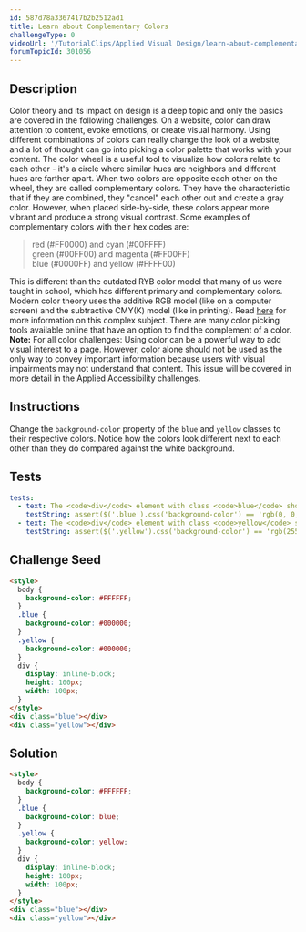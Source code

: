 ```yaml
---
id: 587d78a3367417b2b2512ad1
title: Learn about Complementary Colors
challengeType: 0
videoUrl: '/TutorialClips/Applied Visual Design/learn-about-complementary-colors.webm'
forumTopicId: 301056
---
```


## Description
<section id='description'>
Color theory and its impact on design is a deep topic and only the basics are covered in the following challenges. On a website, color can draw attention to content, evoke emotions, or create visual harmony. Using different combinations of colors can really change the look of a website, and a lot of thought can go into picking a color palette that works with your content.
The color wheel is a useful tool to visualize how colors relate to each other - it's a circle where similar hues are neighbors and different hues are farther apart. When two colors are opposite each other on the wheel, they are called complementary colors. They have the characteristic that if they are combined, they "cancel" each other out and create a gray color. However, when placed side-by-side, these colors appear more vibrant and produce a strong visual contrast.
Some examples of complementary colors with their hex codes are:
<blockquote>red (#FF0000) and cyan (#00FFFF)<br>green (#00FF00) and magenta (#FF00FF)<br>blue (#0000FF) and yellow (#FFFF00)</blockquote>
This is different than the outdated RYB color model that many of us were taught in school, which has different primary and complementary colors. Modern color theory uses the additive RGB model (like on a computer screen) and the subtractive CMY(K) model (like in printing). Read <a href='https://en.wikipedia.org/wiki/Color_model' target='_blank'>here</a> for more information on this complex subject.
There are many color picking tools available online that have an option to find the complement of a color.
<strong>Note:</strong> For all color challenges: Using color can be a powerful way to add visual interest to a page. However, color alone should not be used as the only way to convey important information because users with visual impairments may not understand that content. This issue will be covered in more detail in the Applied Accessibility challenges.
</section>

## Instructions
<section id='instructions'>
Change the <code>background-color</code> property of the <code>blue</code> and <code>yellow</code> classes to their respective colors. Notice how the colors look different next to each other than they do compared against the white background.
</section>

## Tests
<section id='tests'>

```yml
tests:
  - text: The <code>div</code> element with class <code>blue</code> should have a <code>background-color</code> of blue.
    testString: assert($('.blue').css('background-color') == 'rgb(0, 0, 255)');
  - text: The <code>div</code> element with class <code>yellow</code> should have a <code>background-color</code> of yellow.
    testString: assert($('.yellow').css('background-color') == 'rgb(255, 255, 0)');

```

</section>

## Challenge Seed
<section id='challengeSeed'>

<div id='html-seed'>

```html
<style>
  body {
    background-color: #FFFFFF;
  }
  .blue {
    background-color: #000000;
  }
  .yellow {
    background-color: #000000;
  }
  div {
    display: inline-block;
    height: 100px;
    width: 100px;
  }
</style>
<div class="blue"></div>
<div class="yellow"></div>
```

</div>



</section>

## Solution
<section id='solution'>

```html
<style>
  body {
    background-color: #FFFFFF;
  }
  .blue {
    background-color: blue;
  }
  .yellow {
    background-color: yellow;
  }
  div {
    display: inline-block;
    height: 100px;
    width: 100px;
  }
</style>
<div class="blue"></div>
<div class="yellow"></div>
```

</section>

